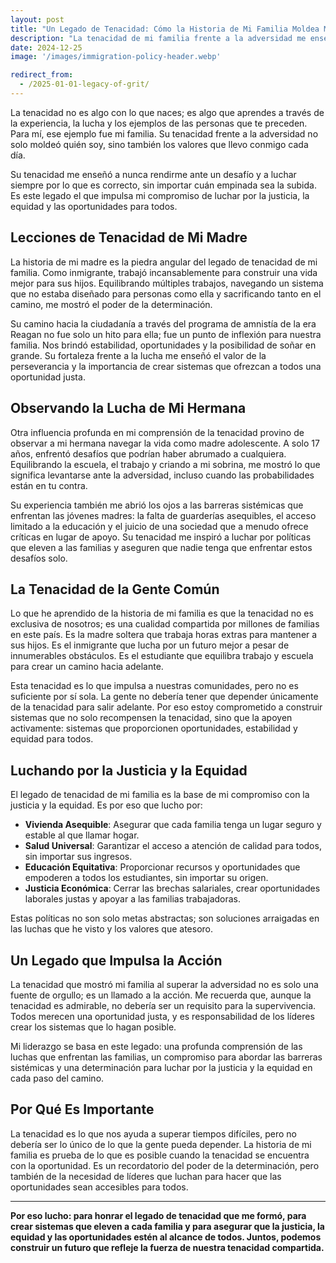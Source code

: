 ```yaml
---
layout: post
title: "Un Legado de Tenacidad: Cómo la Historia de Mi Familia Moldea Mis Valores"
description: "La tenacidad de mi familia frente a la adversidad me enseñó a nunca rendirme ante un desafío. Es este legado el que impulsa mi compromiso de luchar por la justicia, la equidad y las oportunidades para todos."
date: 2024-12-25
image: '/images/immigration-policy-header.webp'

redirect_from:
  - /2025-01-01-legacy-of-grit/
---
```


La tenacidad no es algo con lo que naces; es algo que aprendes a través de la experiencia, la lucha y los ejemplos de las personas que te preceden. Para mí, ese ejemplo fue mi familia. Su tenacidad frente a la adversidad no solo moldeó quién soy, sino también los valores que llevo conmigo cada día.

Su tenacidad me enseñó a nunca rendirme ante un desafío y a luchar siempre por lo que es correcto, sin importar cuán empinada sea la subida. Es este legado el que impulsa mi compromiso de luchar por la justicia, la equidad y las oportunidades para todos.

## Lecciones de Tenacidad de Mi Madre

La historia de mi madre es la piedra angular del legado de tenacidad de mi familia. Como inmigrante, trabajó incansablemente para construir una vida mejor para sus hijos. Equilibrando múltiples trabajos, navegando un sistema que no estaba diseñado para personas como ella y sacrificando tanto en el camino, me mostró el poder de la determinación.

Su camino hacia la ciudadanía a través del programa de amnistía de la era Reagan no fue solo un hito para ella; fue un punto de inflexión para nuestra familia. Nos brindó estabilidad, oportunidades y la posibilidad de soñar en grande. Su fortaleza frente a la lucha me enseñó el valor de la perseverancia y la importancia de crear sistemas que ofrezcan a todos una oportunidad justa.

## Observando la Lucha de Mi Hermana

Otra influencia profunda en mi comprensión de la tenacidad provino de observar a mi hermana navegar la vida como madre adolescente. A solo 17 años, enfrentó desafíos que podrían haber abrumado a cualquiera. Equilibrando la escuela, el trabajo y criando a mi sobrina, me mostró lo que significa levantarse ante la adversidad, incluso cuando las probabilidades están en tu contra.

Su experiencia también me abrió los ojos a las barreras sistémicas que enfrentan las jóvenes madres: la falta de guarderías asequibles, el acceso limitado a la educación y el juicio de una sociedad que a menudo ofrece críticas en lugar de apoyo. Su tenacidad me inspiró a luchar por políticas que eleven a las familias y aseguren que nadie tenga que enfrentar estos desafíos solo.

## La Tenacidad de la Gente Común

Lo que he aprendido de la historia de mi familia es que la tenacidad no es exclusiva de nosotros; es una cualidad compartida por millones de familias en este país. Es la madre soltera que trabaja horas extras para mantener a sus hijos. Es el inmigrante que lucha por un futuro mejor a pesar de innumerables obstáculos. Es el estudiante que equilibra trabajo y escuela para crear un camino hacia adelante.

Esta tenacidad es lo que impulsa a nuestras comunidades, pero no es suficiente por sí sola. La gente no debería tener que depender únicamente de la tenacidad para salir adelante. Por eso estoy comprometido a construir sistemas que no solo recompensen la tenacidad, sino que la apoyen activamente: sistemas que proporcionen oportunidades, estabilidad y equidad para todos.

## Luchando por la Justicia y la Equidad

El legado de tenacidad de mi familia es la base de mi compromiso con la justicia y la equidad. Es por eso que lucho por:

- **Vivienda Asequible**: Asegurar que cada familia tenga un lugar seguro y estable al que llamar hogar.  
- **Salud Universal**: Garantizar el acceso a atención de calidad para todos, sin importar sus ingresos.  
- **Educación Equitativa**: Proporcionar recursos y oportunidades que empoderen a todos los estudiantes, sin importar su origen.  
- **Justicia Económica**: Cerrar las brechas salariales, crear oportunidades laborales justas y apoyar a las familias trabajadoras.  

Estas políticas no son solo metas abstractas; son soluciones arraigadas en las luchas que he visto y los valores que atesoro.

## Un Legado que Impulsa la Acción

La tenacidad que mostró mi familia al superar la adversidad no es solo una fuente de orgullo; es un llamado a la acción. Me recuerda que, aunque la tenacidad es admirable, no debería ser un requisito para la supervivencia. Todos merecen una oportunidad justa, y es responsabilidad de los líderes crear los sistemas que lo hagan posible.

Mi liderazgo se basa en este legado: una profunda comprensión de las luchas que enfrentan las familias, un compromiso para abordar las barreras sistémicas y una determinación para luchar por la justicia y la equidad en cada paso del camino.

## Por Qué Es Importante

La tenacidad es lo que nos ayuda a superar tiempos difíciles, pero no debería ser lo único de lo que la gente pueda depender. La historia de mi familia es prueba de lo que es posible cuando la tenacidad se encuentra con la oportunidad. Es un recordatorio del poder de la determinación, pero también de la necesidad de líderes que luchan para hacer que las oportunidades sean accesibles para todos.

---

**Por eso lucho: para honrar el legado de tenacidad que me formó, para crear sistemas que eleven a cada familia y para asegurar que la justicia, la equidad y las oportunidades estén al alcance de todos. Juntos, podemos construir un futuro que refleje la fuerza de nuestra tenacidad compartida.**